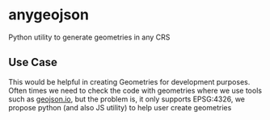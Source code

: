 # anygeojson
Python utility to generate geometries in any CRS

## Use Case
This would be helpful in creating Geometries for development purposes. Often times we need to check the code with geometries where we use tools such as [geojson.io](https://geojson.io/), but the problem is, it only supports EPSG:4326, we propose python (and also JS utility) to help user create geometries

